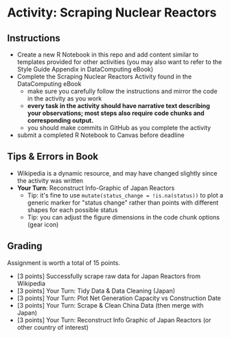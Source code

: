 # Activity: Scraping Nuclear Reactors

## Instructions 

- Create a new R Notebook in this repo and add content similar to templates provided for other activities (you may also want to refer to the Style Guide Appendix in DataComputing eBook)
- Complete the Scraping Nuclear Reactors Activity found in the DataComputing eBook
    - make sure you carefully follow the instructions and mirror the code in the activity as you work 
    - **every task in the activity should have narrative text describing your observations; most steps also require code chunks and corresponding output.**
    - you should make commits in GitHub as you complete the activity
- submit a completed R Notebook to Canvas before deadline


## Tips & Errors in Book

- Wikipedia is a dynamic resource, and may have changed slightly since the activity was written
- **Your Turn**: Reconstruct Info-Graphic of Japan Reactors
    - Tip: it's fine to use `mutate(status_change = !is.na(status))` to plot a generic marker for "status change" rather than points with different shapes for each possible status
    - Tip: you can adjust the figure dimensions in the code chunk options (gear icon)


## Grading

Assignment is worth a total of 15 points.

- [3 points] Successfully scrape raw data for Japan Reactors from Wikipedia
- [3 points] Your Turn: Tidy Data & Data Cleaning (Japan)
- [3 points] Your Turn: Plot Net Generation Capacity vs Construction Date
- [3 points] Your Turn: Scrape & Clean China Data (then merge with Japan)
- [3 points] Your Turn: Reconstruct Info Graphic of Japan Reactors (or other country of interest)


